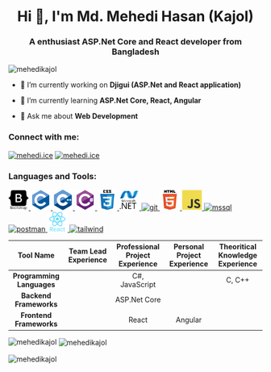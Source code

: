 <h1 align="center">Hi 👋, I'm Md. Mehedi Hasan (Kajol)</h1>
<h3 align="center">A enthusiast ASP.Net Core and React developer from Bangladesh</h3>

<p align="left"> <img src="https://komarev.com/ghpvc/?username=mehedikajol&label=Profile%20views&color=0e75b6&style=flat" alt="mehedikajol" /> </p>

- 🔭 I’m currently working on **Djigui (ASP.Net and React application)**

- 🌱 I’m currently learning **ASP.Net Core, React, Angular**

- 💬 Ask me about **Web Development**

<h3 align="left">Connect with me:</h3>
<p align="left">
<a href="https://fb.com/mehedi.ice" target="blank"><img align="center" src="https://raw.githubusercontent.com/rahuldkjain/github-profile-readme-generator/master/src/images/icons/Social/facebook.svg" alt="mehedi.ice" height="30" width="40" /></a>
<a href="https://instagram.com/mehedi.ice" target="blank"><img align="center" src="https://raw.githubusercontent.com/rahuldkjain/github-profile-readme-generator/master/src/images/icons/Social/instagram.svg" alt="mehedi.ice" height="30" width="40" /></a>
</p>

<h3 align="left">Languages and Tools:</h3>
<p align="left"> <a href="https://getbootstrap.com" target="_blank" rel="noreferrer"> <img src="https://raw.githubusercontent.com/devicons/devicon/master/icons/bootstrap/bootstrap-plain-wordmark.svg" alt="bootstrap" width="40" height="40"/> </a> <a href="https://www.cprogramming.com/" target="_blank" rel="noreferrer"> <img src="https://raw.githubusercontent.com/devicons/devicon/master/icons/c/c-original.svg" alt="c" width="40" height="40"/> </a> <a href="https://www.w3schools.com/cpp/" target="_blank" rel="noreferrer"> <img src="https://raw.githubusercontent.com/devicons/devicon/master/icons/cplusplus/cplusplus-original.svg" alt="cplusplus" width="40" height="40"/> </a> <a href="https://www.w3schools.com/cs/" target="_blank" rel="noreferrer"> <img src="https://raw.githubusercontent.com/devicons/devicon/master/icons/csharp/csharp-original.svg" alt="csharp" width="40" height="40"/> </a> <a href="https://www.w3schools.com/css/" target="_blank" rel="noreferrer"> <img src="https://raw.githubusercontent.com/devicons/devicon/master/icons/css3/css3-original-wordmark.svg" alt="css3" width="40" height="40"/> </a> <a href="https://dotnet.microsoft.com/" target="_blank" rel="noreferrer"> <img src="https://raw.githubusercontent.com/devicons/devicon/master/icons/dot-net/dot-net-original-wordmark.svg" alt="dotnet" width="40" height="40"/> </a> <a href="https://git-scm.com/" target="_blank" rel="noreferrer"> <img src="https://www.vectorlogo.zone/logos/git-scm/git-scm-icon.svg" alt="git" width="40" height="40"/> </a> <a href="https://www.w3.org/html/" target="_blank" rel="noreferrer"> <img src="https://raw.githubusercontent.com/devicons/devicon/master/icons/html5/html5-original-wordmark.svg" alt="html5" width="40" height="40"/> </a> <a href="https://developer.mozilla.org/en-US/docs/Web/JavaScript" target="_blank" rel="noreferrer"> <img src="https://raw.githubusercontent.com/devicons/devicon/master/icons/javascript/javascript-original.svg" alt="javascript" width="40" height="40"/> </a> <a href="https://www.microsoft.com/en-us/sql-server" target="_blank" rel="noreferrer"> <img src="https://www.svgrepo.com/show/303229/microsoft-sql-server-logo.svg" alt="mssql" width="40" height="40"/> </a> <a href="https://postman.com" target="_blank" rel="noreferrer"> <img src="https://www.vectorlogo.zone/logos/getpostman/getpostman-icon.svg" alt="postman" width="40" height="40"/> </a> <a href="https://reactjs.org/" target="_blank" rel="noreferrer"> <img src="https://raw.githubusercontent.com/devicons/devicon/master/icons/react/react-original-wordmark.svg" alt="react" width="40" height="40"/> </a> <a href="https://tailwindcss.com/" target="_blank" rel="noreferrer"> <img src="https://www.vectorlogo.zone/logos/tailwindcss/tailwindcss-icon.svg" alt="tailwind" width="40" height="40"/> </a> </p>

| Tool Name | Team Lead Experience | Professional Project Experience | Personal Project Experience | Theoritical Knowledge Experience |
| :---:         |     :---:      |          :---: | :---: | :---: |
| <strong>Programming Languages</strong>  |      |   C#, JavaScript  |  | C, C++ |
| <strong>Backend Frameworks</strong>     |         | ASP.Net Core      |  |  |
|<strong>Frontend Frameworks</strong> | | React | Angular | |

<p><img align="left" src="https://github-readme-stats.vercel.app/api/top-langs?username=mehedikajol&show_icons=true&locale=en&layout=compact" alt="mehedikajol" /></p>

<p>&nbsp;<img align="center" src="https://github-readme-stats.vercel.app/api?username=mehedikajol&show_icons=true&locale=en" alt="mehedikajol" /></p>

<p><img align="center" src="https://github-readme-streak-stats.herokuapp.com/?user=mehedikajol&" alt="mehedikajol" /></p>
